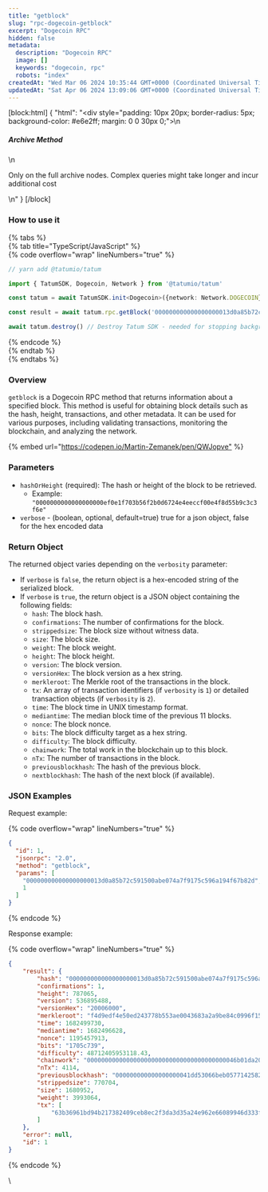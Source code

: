 ```yaml
---
title: "getblock"
slug: "rpc-dogecoin-getblock"
excerpt: "Dogecoin RPC"
hidden: false
metadata: 
  description: "Dogecoin RPC"
  image: []
  keywords: "dogecoin, rpc"
  robots: "index"
createdAt: "Wed Mar 06 2024 10:35:44 GMT+0000 (Coordinated Universal Time)"
updatedAt: "Sat Apr 06 2024 13:09:06 GMT+0000 (Coordinated Universal Time)"
---
```

[block:html]
{
  "html": "<div style=\"padding: 10px 20px; border-radius: 5px; background-color: #e6e2ff; margin: 0 0 30px 0;\">\n  <h5>Archive Method</h5>\n  <p>Only on the full archive nodes. Complex queries might take longer and incur additional cost</p>\n</div>"
}
[/block]


### How to use it

{% tabs %}  
{% tab title="TypeScript/JavaScript" %}  
{% code overflow="wrap" lineNumbers="true" %}

```typescript
// yarn add @tatumio/tatum

import { TatumSDK, Dogecoin, Network } from '@tatumio/tatum'

const tatum = await TatumSDK.init<Dogecoin>({network: Network.DOGECOIN})

const result = await tatum.rpc.getBlock('000000000000000000013d0a85b72c591500abe074a7f9175c596a194f67b82d')

await tatum.destroy() // Destroy Tatum SDK - needed for stopping background jobs
```

{% endcode %}  
{% endtab %}  
{% endtabs %}

### Overview

`getblock` is a Dogecoin RPC method that returns information about a specified block. This method is useful for obtaining block details such as the hash, height, transactions, and other metadata. It can be used for various purposes, including validating transactions, monitoring the blockchain, and analyzing the network.

{% embed url="<https://codepen.io/Martin-Zemanek/pen/QWJopve"> %}

### Parameters

- `hashOrHeight` (required): The hash or height of the block to be retrieved.
  - Example: `"0000000000000000000ef0e1f703b56f2b0d6724e4eeccf00e4f8d55b9c3c3f6e"`
- `verbose` - (boolean, optional, default=true) true for a json object, false for the hex encoded data

### Return Object

The returned object varies depending on the `verbosity` parameter:

- If `verbose` is `false`, the return object is a hex-encoded string of the serialized block.
- If `verbose` is `true`, the return object is a JSON object containing the following fields:
  - `hash`: The block hash.
  - `confirmations`: The number of confirmations for the block.
  - `strippedsize`: The block size without witness data.
  - `size`: The block size.
  - `weight`: The block weight.
  - `height`: The block height.
  - `version`: The block version.
  - `versionHex`: The block version as a hex string.
  - `merkleroot`: The Merkle root of the transactions in the block.
  - `tx`: An array of transaction identifiers (if `verbosity` is `1`) or detailed transaction objects (if `verbosity` is `2`).
  - `time`: The block time in UNIX timestamp format.
  - `mediantime`: The median block time of the previous 11 blocks.
  - `nonce`: The block nonce.
  - `bits`: The block difficulty target as a hex string.
  - `difficulty`: The block difficulty.
  - `chainwork`: The total work in the blockchain up to this block.
  - `nTx`: The number of transactions in the block.
  - `previousblockhash`: The hash of the previous block.
  - `nextblockhash`: The hash of the next block (if available).

### JSON Examples

Request example:

{% code overflow="wrap" lineNumbers="true" %}

```json
{
  "id": 1,
  "jsonrpc": "2.0",
  "method": "getblock",
  "params": [
    "000000000000000000013d0a85b72c591500abe074a7f9175c596a194f67b82d",
    1
  ]
}
```

{% endcode %}

Response example:

{% code overflow="wrap" lineNumbers="true" %}

```json
{
    "result": {
        "hash": "000000000000000000013d0a85b72c591500abe074a7f9175c596a194f67b82d",
        "confirmations": 1,
        "height": 787065,
        "version": 536895488,
        "versionHex": "20006000",
        "merkleroot": "f4d9edf4e50ed243778b553ae0043683a2a9be84c0996f15b30e2e282e6bd2d8",
        "time": 1682499730,
        "mediantime": 1682496628,
        "nonce": 1195457913,
        "bits": "1705c739",
        "difficulty": 48712405953118.43,
        "chainwork": "000000000000000000000000000000000000000046b01da204f6db69fc714174",
        "nTx": 4114,
        "previousblockhash": "000000000000000000041dd53066beb0577142582ec56573b5260d915311c773",
        "strippedsize": 770704,
        "size": 1680952,
        "weight": 3993064,
        "tx": [
            "63b36961bd94b217382409ceb8ec2f3da3d35a24e962e66089946d333f1af82b"
        ]
    },
    "error": null,
    "id": 1
}
```

{% endcode %}

\\
